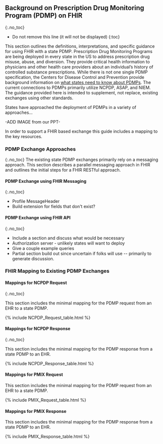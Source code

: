 
## Background on Prescription Drug Monitoring Program (PDMP) on FHIR
{:.no_toc}

<!-- TOC  the css styling for this is \pages\assets\css\project.css under 'markdown-toc'-->

* Do not remove this line (it will not be displayed)
{:toc}

<!-- end TOC -->

This section outlines the definitions, interpretations, and specific guidance for using FHIR with a state PDMP. Prescription Drug Monitoring Programs are being deployed in every state in the US to address prescription drug misuse, abuse, and diversion. They provide critical health information to physicians and other health care providers about an individual’s history of controlled substance prescriptions. While there is not one single PDMP specification, the Centers for Disease Control and Prevention provide background information on [what states need to know about PDMPs](https://www.cdc.gov/drugoverdose/pdmp/states.html). The current connections to PDMPs primarily utilize NCPDP, ASAP, and NIEM. The guidance provided here is intended to supplement, not replace, existing exchanges using other standards.


States have approached the deployment of PDMPs in a variety of approaches...<br>

-ADD IMAGE from our  PPT-

In order to support a FHIR based exchange this guide includes a mapping to the key resources.


### PDMP Exchange Approaches
{:.no_toc}
The existing state PDMP exchanges primarily rely on a messaging approach. This section describes a parallel messaging approach in FHIR and outlines the initial steps for a FHIR RESTful approach.

#### PDMP Exchange using FHIR Messaging
{:.no_toc}

- Profile MessageHeader
- Build extension for fields that don't exist?

#### PDMP Exchange using FHIR API
{:.no_toc}

- Include a section and discuss what would be necessary
- Authorization server - unlikely states will want to deploy
- Give a couple example queries
- Partial section build out since uncertain if folks will use -- primarily to generate discussion.


### FHIR Mapping to Existing PDMP Exchanges

#### Mappings for NCPDP Request
{:.no_toc}

This section includes the minimal mapping for the PDMP request from an EHR to a state PDMP.

<!-- [MedicationRequest]({{ site.data.fhir.path }}medicationrequest-mappings.html#script10.6): includes a full mapping for medicationRequest resource to SCRIPT 10.6 -->


{% include NCPDP_Request_table.html %}


#### Mappings for NCPDP Response
{:.no_toc}

This section includes the minimal mapping for the PDMP response from a state PDMP to an EHR.

{% include NCPDP_Response_table.html %}

#### Mappings for PMIX Request

This section includes the minimal mapping for the PDMP request from an EHR to a state PDMP.

{% include PMIX_Request_table.html %}

#### Mappings for PMIX Response

This section includes the minimal mapping for the PDMP response from a state PDMP to an EHR.

{% include PMIX_Response_table.html %}
